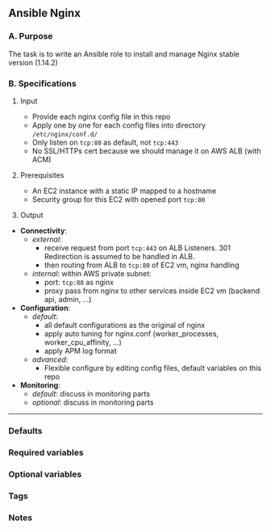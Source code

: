 ## Ansible Nginx

### A. Purpose

The task is to write an Ansible role to install and manage Nginx stable version (1.14.2)

### B. Specifications

1. Input
    - Provide each nginx config file in this repo
    - Apply one by one for each config files into directory `/etc/nginx/conf.d/`
    - Only listen on `tcp:80` as default, not `tcp:443`
    - No SSL/HTTPs cert because we should manage it on AWS ALB (with ACM)

2. Prerequisites
    - An EC2 instance with a static IP mapped to a hostname
    - Security group for this EC2 with opened port `tcp:80`

3. Output
  - **Connectivity**:
      - _external_:
          - receive request from port `tcp:443` on ALB Listeners. 301 Redirection is assumed to be handled in ALB.
          - then routing from ALB to `tcp:80` of EC2 vm, nginx handling
      - _internal_: within AWS private subnet:
          - port: `tcp:80` as nginx
          - proxy pass from nginx to other services inside EC2 vm (backend api, admin, ...)
  - **Configuration**:
      - _default_:
          - all default configurations as the original of nginx
          - apply auto tuning for nginx.conf (worker_processes, worker_cpu_affinity, ...)
          - apply APM log format
      - _advanced_:
          - Flexible configure by editing config files, default variables on this repo
  - **Monitoring**:
      - _default_: discuss in monitoring parts
      - _optional_: discuss in monitoring parts

---
### Defaults
### Required variables
### Optional variables
### Tags
### Notes
